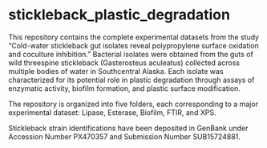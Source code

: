 # stickleback_plastic_degradation
This repository contains the complete experimental datasets from the study “Cold-water stickleback gut isolates reveal polypropylene surface oxidation and coculture inhibition.”
Bacterial isolates were obtained from the guts of wild threespine stickleback (Gasterosteus aculeatus) collected across multiple bodies of water in Southcentral Alaska. Each isolate was characterized for its potential role in plastic degradation through assays of enzymatic activity, biofilm formation, and plastic surface modification.

The repository is organized into five folders, each corresponding to a major experimental dataset: Lipase, Esterase, Biofilm, FTIR, and XPS.

Stickleback strain identifications have been deposited in GenBank under Accession Number PX470357 and Submission Number SUB15724881.
